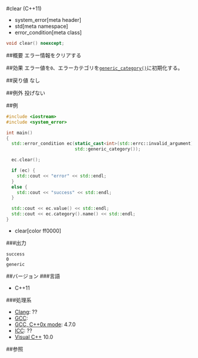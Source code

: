 #clear (C++11)
* system_error[meta header]
* std[meta namespace]
* error_condition[meta class]

```cpp
void clear() noexcept;
```

##概要
エラー情報をクリアする


##効果
エラー値を`0`、エラーカテゴリを[`generic_category()`](../generic_category.md)に初期化する。


##戻り値
なし


##例外
投げない


##例
```cpp
#include <iostream>
#include <system_error>

int main()
{
  std::error_condition ec(static_cast<int>(std::errc::invalid_argument),
                          std::generic_category());

  ec.clear();

  if (ec) {
    std::cout << "error" << std::endl;
  }
  else {
    std::cout << "success" << std::endl;
  }

  std::cout << ec.value() << std::endl;
  std::cout << ec.category().name() << std::endl;
}
```
* clear[color ff0000]

###出力
```
success
0
generic
```

##バージョン
###言語
- C++11

###処理系

- [Clang](/implementation.md#clang): ??
- [GCC](/implementation.md#gcc): 
- [GCC, C++0x mode](/implementation.md#gcc): 4.7.0
- [ICC](/implementation.md#icc): ??
- [Visual C++](/implementation.md#visual_cpp) 10.0


##参照
